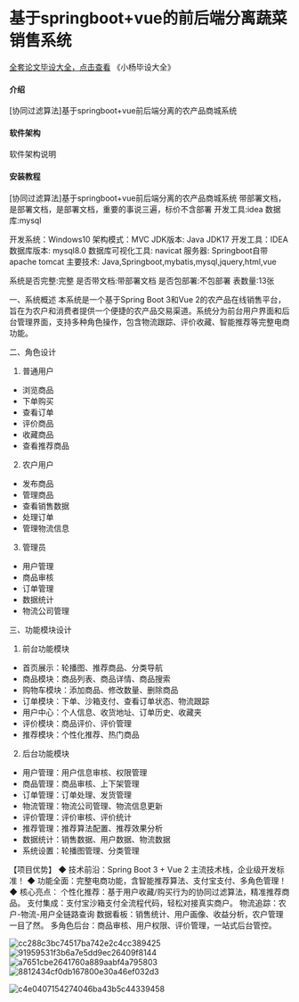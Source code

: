 # 基于springboot+vue的前后端分离蔬菜销售系统

[全套论文毕设大全，点击查看](https://www.yuque.com/yuqueyonghux32e1j/kxdc9g?#) 《小杨毕设大全》

#### 介绍
[协同过滤算法]基于springboot+vue前后端分离的农产品商城系统

#### 软件架构
软件架构说明


#### 安装教程
[协同过滤算法]基于springboot+vue前后端分离的农产品商城系统
带部署文档，是部署文档，是部署文档，重要的事说三遍，标价不含部署
开发工具:idea
数据库:mysql

开发系统：Windows10
架构模式：MVC
JDK版本: Java JDK17
开发工具：IDEA
数据库版本: mysql8.0
数据库可视化工具: navicat
服务器: Springboot自带 apache tomcat
主要技术:
Java,Springboot,mybatis,mysql,jquery,html,vue

系统是否完整:完整
是否带文档:带部署文档
是否包部署:不包部署
表数量:13张

一、系统概述
本系统是一个基于Spring Boot 3和Vue 2的农产品在线销售平台，旨在为农户和消费者提供一个便捷的农产品交易渠道。系统分为前台用户界面和后台管理界面，支持多种角色操作，包含物流跟踪、评价收藏、智能推荐等完整电商功能。

二、角色设计
1. 普通用户
- 浏览商品
- 下单购买
- 查看订单
- 评价商品
- 收藏商品
- 查看推荐商品

2. 农户用户
- 发布商品
- 管理商品
- 查看销售数据
- 处理订单
- 管理物流信息

3. 管理员
- 用户管理
- 商品审核
- 订单管理
- 数据统计
- 物流公司管理

三、功能模块设计

1. 前台功能模块
- 首页展示：轮播图、推荐商品、分类导航
- 商品模块：商品列表、商品详情、商品搜索
- 购物车模块：添加商品、修改数量、删除商品
- 订单模块：下单、沙箱支付、查看订单状态、物流跟踪
- 用户中心：个人信息、收货地址、订单历史、收藏夹
- 评价模块：商品评价、评价管理
- 推荐模块：个性化推荐、热门商品

2. 后台功能模块
- 用户管理：用户信息审核、权限管理
- 商品管理：商品审核、上下架管理
- 订单管理：订单处理、发货管理
- 物流管理：物流公司管理、物流信息更新
- 评价管理：评价审核、评价统计
- 推荐管理：推荐算法配置、推荐效果分析
- 数据统计：销售数据、用户数据、物流数据
- 系统设置：轮播图管理、分类管理

【项目优势】
◆ 技术前沿：Spring Boot 3 + Vue 2 主流技术栈，企业级开发标准！
◆ 功能全面：完整电商功能，含智能推荐算法、支付宝支付、多角色管理！
◆ 核心亮点：
个性化推荐：基于用户收藏/购买行为的协同过滤算法，精准推荐商品。
支付集成：支付宝沙箱支付全流程代码，轻松对接真实商户。
物流追踪：农户-物流-用户全链路查询
数据看板：销售统计、用户画像、收益分析，农户管理一目了然。
多角色后台：商品审核、用户权限、评价管理，一站式后台管控。

![cc288c3bc74517ba742e2c4cc389425](https://github.com/user-attachments/assets/4ff055f4-f919-411d-8575-807c19fcfc38)
![91959531f3b6a7e5dd9ec26409f8144](https://github.com/user-attachments/assets/b6305eb3-9c30-4521-bb92-4f8bab46d019)
![a7651cbe2641760a889aabf4a795803](https://github.com/user-attachments/assets/0c1033ea-cf26-48e4-b053-18f51a15d0a1)
![8812434cf0db167800e30a46ef032d3](https://github.com/user-attachments/assets/07a7fef6-2d07-4d92-ac91-4d1a4cb9ce10)

![c4e0407154274046ba43b5c44339458](https://github.com/user-attachments/assets/19fe48b8-1dc5-4395-92de-07d3d07b562a)
